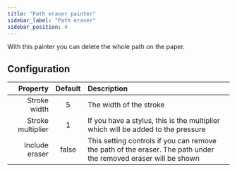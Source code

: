 ```yaml
---
title: "Path eraser painter"
sidebar_label: "Path eraser"
sidebar_position: 4
---
```


With this painter you can delete the whole path on the paper.

## Configuration

|          Property | Default | Description                                                                                                     |
| -----------------:|:-------:|:--------------------------------------------------------------------------------------------------------------- |
|      Stroke width |    5    | The width of the stroke                                                                                         |
| Stroke multiplier |    1    | If you have a stylus, this is the multiplier which will be added to the pressure                                |
|    Include eraser |  false  | This setting controls if you can remove the path of the eraser. The path under the removed eraser will be shown |

